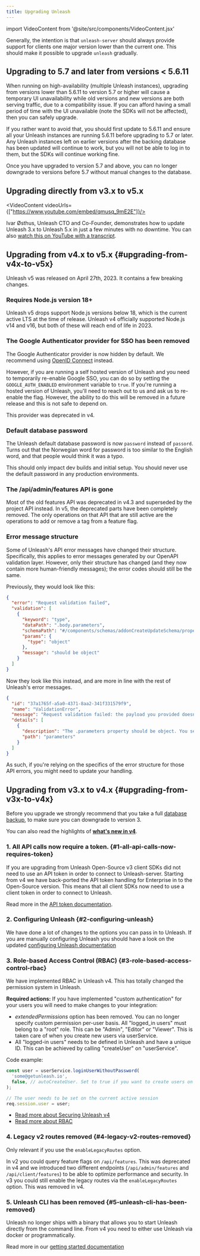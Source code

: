 ```yaml
---
title: Upgrading Unleash
---
```

import VideoContent from '@site/src/components/VideoContent.jsx'

Generally, the intention is that `unleash-server` should always provide support for clients one major version lower than the current one. This should make it possible to upgrade `unleash` gradually.

## Upgrading to 5.7 and later from versions < 5.6.11

When running on high-availability (multiple Unleash instances), upgrading from versions lower than 5.6.11 to version 5.7 or higher will cause a temporary UI unavailability while old versions and new versions are both serving traffic, due to a compatibility issue. If you can afford having a small period of time with the UI unavailable (note the SDKs will not be affected), then  you can safely upgrade.

If you rather want to avoid that, you should first update to 5.6.11 and ensure all your Unleash instances are running 5.6.11 before upgrading to 5.7 or later. Any Unleash instances left on earlier versions after the backing database has been updated will continue to work, but you will not be able to log in to them, but the SDKs will continue working fine.

Once you have upgraded to version 5.7 and above, you can no longer downgrade to versions before 5.7 without manual changes to the database.

## Upgrading directly from v3.x to v5.x

<VideoContent videoUrls={["https://www.youtube.com/embed/qmusq_9mE2E"]}/>

Ivar Østhus, Unleash CTO and Co-Founder, demonstrates how to update Unleash 3.x to Unleash 5.x in just a few minutes with no downtime. You can also [watch this on YouTube with a transcript](https://www.youtube.com/watch?v=qmusq_9mE2E&cc_load_policy=1).

##  Upgrading from v4.x to v5.x {#upgrading-from-v4x-to-v5x}

Unleash v5 was released on April 27th, 2023. It contains a few breaking changes.

### Requires Node.js version 18+

Unleash v5 drops support Node.js versions below 18, which is the current active LTS at the time of release. Unleash v4 officially supported Node.js v14 and v16, but both of these will reach end of life in 2023.

### The Google Authenticator provider for SSO has been removed

The Google Authenticator provider is now hidden by default. We recommend using [OpenID Connect](../../how-to/how-to-add-sso-open-id-connect.md) instead.

However, if you are running a self hosted version of Unleash and you need to temporarily re-enable Google SSO, you can do so by setting the `GOOGLE_AUTH_ENABLED` environment variable to `true`. If you're running a hosted version of Unleash, you'll need to reach out to us and ask us to re-enable the flag. However, the ability to do this will be removed in a future release and this is not safe to depend on.

This provider was deprecated in v4.

### Default database password

The Unleash default database password is now `password` instead of `passord`. Turns out that the Norwegian word for password is too similar to the English word, and that people would think it was a typo.

This should only impact dev builds and initial setup. You should never use the default password in any production environments.

### The /api/admin/features API is gone

Most of the old features API was deprecated in v4.3 and superseded by the project API instead. In v5, the deprecated parts have been completely removed. The only operations on that API that are still active are the operations to add or remove a tag from a feature flag.

### Error message structure

Some of Unleash's API error messages have changed their structure. Specifically, this applies to error messages generated by our OpenAPI validation layer. However, only their structure has changed (and they now contain more human-friendly messages); the error codes should still be the same.

Previously, they would look like this:

``` json
{
  "error": "Request validation failed",
  "validation": [
    {
      "keyword": "type",
      "dataPath": ".body.parameters",
      "schemaPath": "#/components/schemas/addonCreateUpdateSchema/properties/parameters/type",
      "params": {
        "type": "object"
      },
      "message": "should be object"
    }
  ]
}
```

Now they look like this instead, and are more in line with the rest of Unleash's error messages.

```json
{
  "id": "37a1765f-a5a0-4371-8aa2-341f331579f9",
  "name": "ValidationError",
  "message": "Request validation failed: the payload you provided doesn't conform to the schema. Check the `details` property for a list of errors that we found.",
  "details": [
    {
      "description": "The .parameters property should be object. You sent [].",
      "path": "parameters"
    }
  ]
}
```

As such, if you're relying on the specifics of the error structure for those API errors, you might need to update your handling.

## Upgrading from v3.x to v4.x {#upgrading-from-v3x-to-v4x}

Before you upgrade we strongly recommend that you take a full [database backup](database-backup), to make sure you can downgrade to version 3.

You can also read the highlights of **[what's new in v4](/user_guide/v4-whats-new)**.

### 1. All API calls now require a token. {#1-all-api-calls-now-requires-token}

If you are upgrading from Unleash Open-Source v3 client SDKs did not need to use an API token in order to connect to Unleash-server. Starting from v4 we have back-ported the API token handling for Enterprise in to the Open-Source version. This means that all client SDKs now need to use a client token in order to connect to Unleash.

Read more in the [API token documentation](../../how-to/how-to-create-api-tokens.mdx).

### 2. Configuring Unleash {#2-configuring-unleash}

We have done a lot of changes to the options you can pass in to Unleash. If you are manually configuring Unleash you should have a look on the updated [configuring Unleash documentation](./configuring-unleash.md)

### 3. Role-based Access Control (RBAC) {#3-role-based-access-control-rbac}

We have implemented RBAC in Unleash v4. This has totally changed the permission system in Unleash.

**Required actions:** If you have implemented "custom authentication" for your users you will need to make changes to your integration:

- _extendedPermissions_ option has been removed. You can no longer specify custom permission per-user basis. All "logged_in users" must belong to a "root" role. This can be "Admin", "Editor" or "Viewer". This is taken care of when you create new users via userService.
- All "logged-in users" needs to be defined in Unleash and have a unique ID. This can be achieved by calling "createUser" on "userService".

Code example:

```js
const user = userService.loginUserWithoutPassword(
  'some@getunleash.io',
  false, // autoCreateUser. Set to true if you want to create users on the fly.
);

// The user needs to be set on the current active session
req.session.user = user;
```

- [Read more about Securing Unleash v4](./securing-unleash.md)
- [Read more about RBAC](../../reference/rbac.md)

### 4. Legacy v2 routes removed {#4-legacy-v2-routes-removed}

Only relevant if you use the `enableLegacyRoutes` option.

In v2 you could query feature flags on `/api/features`. This was deprecated in v4 and we introduced two different endpoints (`/api/admin/features` and `/api/client/features`) to be able to optimize performance and security. In v3 you could still enable the legacy routes via the `enableLegacyRoutes` option. This was removed in v4.

### 5. Unleash CLI has been removed {#5-unleash-cli-has-been-removed}

Unleash no longer ships with a binary that allows you to start Unleash directly from the command line. From v4 you need to either use Unleash via docker or programmatically.

Read more in our [getting started documentation](./getting-started.md)
